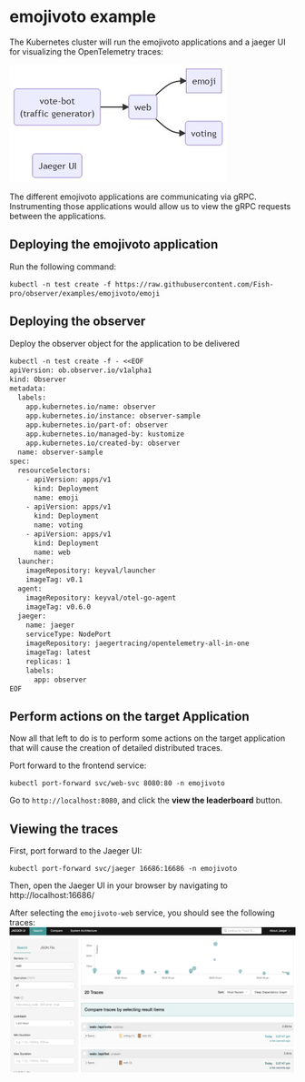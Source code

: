 # emojivoto example

The Kubernetes cluster will run the emojivoto applications and a jaeger UI for visualizing the OpenTelemetry traces:

![Deployed Applications](deployed_apps.jpg)

The different emojivoto applications are communicating via gRPC. Instrumenting those applications would allow us to view the gRPC requests between the applications.

## Deploying the emojivoto application

Run the following command:

```shell
kubectl -n test create -f https://raw.githubusercontent.com/Fish-pro/observer/examples/emojivoto/emoji
```

## Deploying the observer

Deploy the observer object for the application to be delivered

```shell
kubectl -n test create -f - <<EOF
apiVersion: ob.observer.io/v1alpha1
kind: Observer
metadata:
  labels:
    app.kubernetes.io/name: observer
    app.kubernetes.io/instance: observer-sample
    app.kubernetes.io/part-of: observer
    app.kubernetes.io/managed-by: kustomize
    app.kubernetes.io/created-by: observer
  name: observer-sample
spec:
  resourceSelectors:
    - apiVersion: apps/v1
      kind: Deployment
      name: emoji
    - apiVersion: apps/v1
      kind: Deployment
      name: voting
    - apiVersion: apps/v1
      kind: Deployment
      name: web
  launcher:
    imageRepository: keyval/launcher
    imageTag: v0.1
  agent:
    imageRepository: keyval/otel-go-agent
    imageTag: v0.6.0
  jaeger:
    name: jaeger
    serviceType: NodePort
    imageRepository: jaegertracing/opentelemetry-all-in-one
    imageTag: latest
    replicas: 1
    labels:
      app: observer
EOF
```

## Perform actions on the target Application

Now all that left to do is to perform some actions on the target application that will cause the creation of detailed distributed traces.

Port forward to the frontend service:

```shell
kubectl port-forward svc/web-svc 8080:80 -n emojivoto
```

Go to `http://localhost:8080`, and click the **view the leaderboard** button.

## Viewing the traces

First, port forward to the Jaeger UI:

```shell
kubectl port-forward svc/jaeger 16686:16686 -n emojivoto
```

Then, open the Jaeger UI in your browser by navigating to http://localhost:16686/

After selecting the `emojivoto-web` service, you should see the following traces:
![Traces](jaeger_traces.png)
